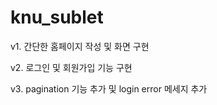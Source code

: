 # knu_sublet

v1. 간단한 홈페이지 작성 및 화면 구현

v2. 로그인 및 회원가입 기능 구현

v3. pagination 기능 추가 및 login error 메세지 추가